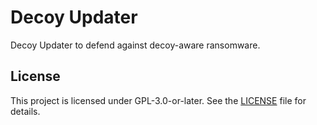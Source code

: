 # Decoy Updater

Decoy Updater to defend against decoy-aware ransomware.

## License

This project is licensed under GPL-3.0-or-later. See the [LICENSE](LICENSE) file for details.
